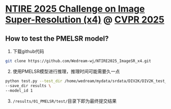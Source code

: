 # [NTIRE 2025 Challenge on Image Super-Resolution (x4)](https://cvlai.net/ntire/2025/) @ [CVPR 2025](https://cvpr.thecvf.com/)

## How to test the PMELSR model?

1. 下载github代码

```bash
git clone https://github.com/Wedream-wj/NTIRE2025_ImageSR_x4.git
```

2. 使用PMELSR模型进行推理，推理时间可能需要久一点

```bash
python test.py --test_dir /home/wedream/mydata/srdata/DIV2K/DIV2K_test_LR_bicubic_X4_2025 \
--save_dir results \
--model_id 1
```

3. `/results/01_PMELSR/test/`目录下即为最终提交结果

